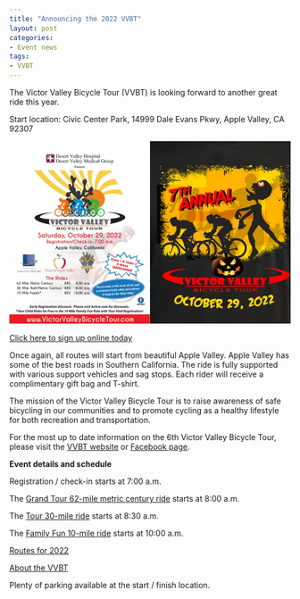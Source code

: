```yaml
---
title: "Announcing the 2022 VVBT"
layout: post
categories:
- Event news
tags:
- VVBT
---
```


The Victor Valley Bicycle Tour (VVBT) is looking forward to another great ride this year.


Start location: Civic Center Park, 14999 Dale Evans Pkwy, Apple Valley, CA 92307

![2022 Victor Valley Bicycle Tour](/assets/img/2022/08/202210-vvbt-combined.jpg)

[Click here to sign up online today](https://www.active.com)

Once again, all routes will start from beautiful Apple Valley. Apple Valley has some of the best roads in Southern California. The ride is fully supported with various support vehicles and sag stops. Each rider will receive a complimentary gift bag and T-shirt.

The mission of the Victor Valley Bicycle Tour is to raise awareness of safe bicycling in our communities and to promote cycling as a healthy lifestyle for both recreation and transportation.

For the most up to date information on the 6th Victor Valley Bicycle Tour, please visit the [VVBT website](https://www.victorvalleybicycletour.com) or [Facebook page](https://www.facebook.com/victorvalleybicycletour).

**Event details and schedule**

Registration / check-in starts at 7:00 a.m.

The [Grand Tour 62-mile metric century ride](https://ridewithgps.com/routes/35741051) starts at 8:00 a.m.

The [Tour 30-mile ride](https://ridewithgps.com/routes/36058784) starts at 8:30 a.m.

The [Family Fun 10-mile ride](https://ridewithgps.com/routes/35871975) starts at 10:00 a.m.

[Routes for 2022](https://www.victorvalleybicycletour.com)

[About the VVBT](https://www.victorvalleybicycletour.com)

Plenty of parking available at the start / finish location.
